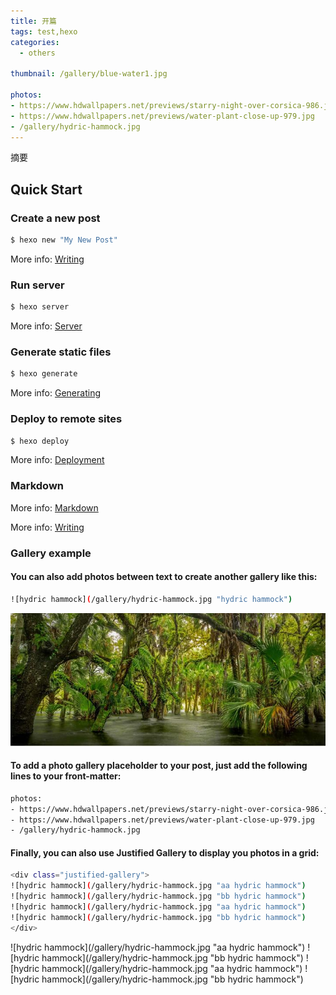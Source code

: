 ```yaml
---
title: 开篇
tags: test,hexo
categories: 
  - others

thumbnail: /gallery/blue-water1.jpg

photos:
- https://www.hdwallpapers.net/previews/starry-night-over-corsica-986.jpg
- https://www.hdwallpapers.net/previews/water-plant-close-up-979.jpg
- /gallery/hydric-hammock.jpg
---
```

摘要
<!-- more -->

## Quick Start

### Create a new post

``` bash
$ hexo new "My New Post"
```

More info: [Writing](https://hexo.io/docs/writing.html)

### Run server

``` bash
$ hexo server
```

More info: [Server](https://hexo.io/docs/server.html)

### Generate static files

``` bash
$ hexo generate
```

More info: [Generating](https://hexo.io/docs/generating.html)

### Deploy to remote sites

``` bash
$ hexo deploy
```

More info: [Deployment](https://hexo.io/docs/deployment.html)



### Markdown

More info: [Markdown](http://blog.zhangruipeng.me/hexo-theme-hueman/2014/12/25/Markdown/)

More info: [Writing](https://hexo.io/docs/writing.html)



### Gallery example

#### You can also add photos between text to create another gallery like this:
``` bash
![hydric hammock](/gallery/hydric-hammock.jpg "hydric hammock")
```
![hydric hammock](/gallery/hydric-hammock.jpg "hydric hammock")



#### To add a photo gallery placeholder to your post, just add the following lines to your front-matter:

``` bash
photos:
- https://www.hdwallpapers.net/previews/starry-night-over-corsica-986.jpg
- https://www.hdwallpapers.net/previews/water-plant-close-up-979.jpg
- /gallery/hydric-hammock.jpg
```


#### Finally, you can also use Justified Gallery to display you photos in a grid:

``` bash
<div class="justified-gallery">
![hydric hammock](/gallery/hydric-hammock.jpg "aa hydric hammock")
![hydric hammock](/gallery/hydric-hammock.jpg "bb hydric hammock")
![hydric hammock](/gallery/hydric-hammock.jpg "aa hydric hammock")
![hydric hammock](/gallery/hydric-hammock.jpg "bb hydric hammock")
</div>
```

<div class="justified-gallery">
![hydric hammock](/gallery/hydric-hammock.jpg "aa hydric hammock")
![hydric hammock](/gallery/hydric-hammock.jpg "bb hydric hammock")
![hydric hammock](/gallery/hydric-hammock.jpg "aa hydric hammock")
![hydric hammock](/gallery/hydric-hammock.jpg "bb hydric hammock")
</div>

